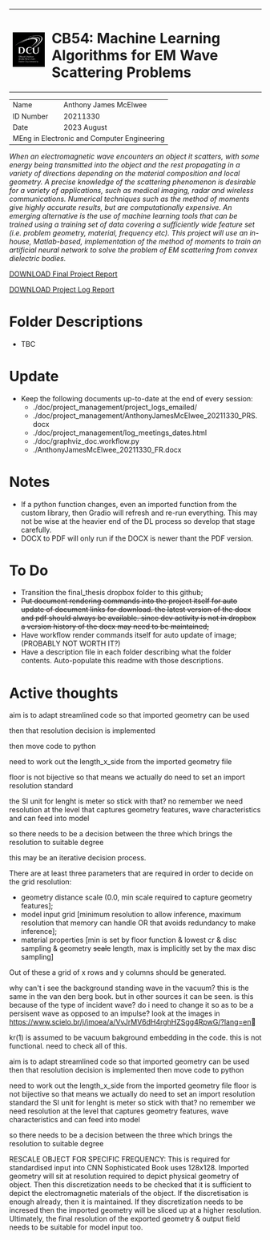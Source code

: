 <table>
    <tbody>
        <tr>
            <td colspan=1>
				<img id="DCUlogo" src="./media/Dublin_City_University_Logo.png" onerror="this.onerror=null; this.src='file/media/Dublin_City_University_Logo.png'">
			</td>
            <td colspan=1><h1>CB54: Machine Learning Algorithms for EM Wave Scattering Problems</h1></td>
		</tr>
        <tr>
    </tbody>
</table>
<table>
    <tbody>
            <td rowspan=1>Name</td>
            <td rowspan=1>Anthony James McElwee</td>
        </tr>
        <tr>
            <td rowspan=1>ID Number</td>
            <td rowspan=1>20211330</td>
		</tr>
        <tr>
            <td rowspan=1>Date</td>
            <td rowspan=1>2023 August</td>
		</tr>
        <tr>
            <td colspan=2>MEng in Electronic and Computer Engineering</td>
		</tr>
    </tbody>
</table>


*When an electromagnetic wave encounters an object it scatters, with some energy being transmitted into the object and the rest propagating in a variety of directions depending on the material composition and local geometry. A precise knowledge of the scattering phenomenon is desirable for a variety of applications, such as medical imaging, radar and wireless communications.  Numerical techniques such as the method of moments give highly accurate results, but are computationally expensive. An emerging alternative is the use of machine learning tools that can be trained using a training set of data covering a sufficiently wide feature set (i.e. problem geometry, material, frequency etc). This project will use an in-house, Matlab-based, implementation of the method of moments to train an artificial neural network to solve the problem of EM scattering from convex dielectric bodies.*


<!-- THIS WORKS ON GITHUB: just click on the actual files if using locally -->
<!-- <a href="file/AnthonyJamesMcElwee_20211330_FR.pdf" target="_blank"><h1>DOWNLOAD Final Project Report</h1></a> -->
[DOWNLOAD Final Project Report](AnthonyJamesMcElwee_20211330_FR.pdf)

<!-- <a href="file/AnthonyJamesMcElwee_20211330_PRS.pdf" target="_blank"><h1>DOWNLOAD Project Log Report</h1></a> -->
[DOWNLOAD Project Log Report](AnthonyJamesMcElwee_20211330_PRS.pdf)

# Folder Descriptions
* TBC

# Update
* Keep the following documents up-to-date at the end of every session:
	* ./doc/project_management/project_logs_emailed/
	* ./doc/project_management/AnthonyJamesMcElwee_20211330_PRS.docx
	* ./doc/project_management/log_meetings_dates.html
	* ./doc/graphviz_doc.workflow.py
	* ./AnthonyJamesMcElwee_20211330_FR.docx

# Notes
* If a python function changes, even an imported function from the custom library, then Gradio will refresh and re-run everything. This may not be wise at the heavier end of the DL process so develop that stage carefully.
* DOCX to PDF will only run if the DOCX is newer thant the PDF version.

# To Do
* Transition the final_thesis dropbox folder to this github;
* ~~Put document rendering commands into the project itself for auto update of document links for download. the latest version of the docx and pdf should always be available. since dev activity is not in dropbox a version history of the docx may need to be maintained;~~
* Have workflow render commands itself for auto update of image; (PROBABLY NOT WORTH IT?)
* Have a description file in each folder describing what the folder contents. Auto-populate this readme with those descriptions.

# Active thoughts
aim is to adapt streamlined code so that imported geometry can be used

then that resolution decision is implemented

then move code to python

need to work out the length_x_side from the imported geometry file

floor is not bijective so that means we actually do need to set an import resolution standard

the SI unit for lenght is meter so stick with that? no remember we need resolution at the level that captures geometry features, wave characteristics and can feed into model

so there needs to be a decision between the three which brings the resolution to suitable degree

this may be an iterative decision process.

There are at least three parameters that are required in order to decide on the grid resolution:
* geometry distance scale (0.0, min scale required to capture geometry features];
* model input grid [minimum resolution to allow inference, maximum resolution that memory can handle OR that avoids redundancy to make inference];
* material properties [min is set by floor function & lowest cr & disc sampling & geometry ~~scale~~ length, max is implicitly set by the max disc sampling]

Out of these a grid of x rows and y columns should be generated.

why can't i see the background standing wave in the vacuum? this is the same in the van den berg book. but in other sources it can be seen. is this because of the type of incident wave? do i need to change it so as to be a persisent wave as opposed to an impulse? look at the images in https://www.scielo.br/j/jmoea/a/VvJrMV6dH4rghHZSgg4RpwG/?lang=en

kr(1) is assumed to be vacuum bakground embedding in the code. this is not functional. need to check all of this.

aim is to adapt streamlined code so that imported geometry can be used
then that resolution decision is implemented
then move code to python

need to work out the length_x_side from the imported geometry file
floor is not bijective so that means we actually do need to set an import resolution standard
the SI unit for lenght is meter so stick with that? no remember we need resolution at the level that captures geometry features, wave characteristics and can feed into model

so there needs to be a decision between the three which brings the resolution to suitable degree

RESCALE OBJECT FOR SPECIFIC FREQUENCY: This is required for standardised input into CNN Sophisticated Book uses 128x128. Imported geometry will sit at resolution required to depict physical geometry of object. Then this discretization needs to be checked that it is sufficient to depict the electromagnetic materials of the object. If the discretisation is enough already, then it is maintained. If they discretization needs to be incresed then the imported geometry will be sliced up at a higher resolution. Ultimately, the final resolution of the exported geometry & output field needs to be suitable for model input too.